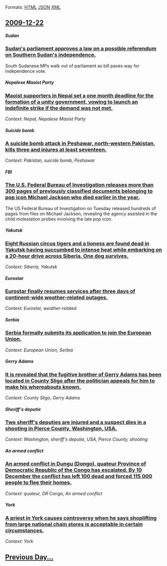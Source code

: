 
Formats: [HTML](2009/12/22/index.html)  [JSON](2009/12/22/index.json)  [XML](2009/12/22/index.xml)  

## [2009-12-22](/news/2009/12/22/index.md)

##### Sudan
### [ Sudan's parliament approves a law on a possible referendum on Southern Sudan's independence. ](/news/2009/12/22/sudan-s-parliament-approves-a-law-on-a-possible-referendum-on-southern-sudan-s-independence.md)
South Sudanese MPs walk out of parliament as bill paves way for independence vote.

##### Nepalese Maoist Party
### [ Maoist supporters in Nepal set a one month deadline for the formation of a unity government, vowing to launch an indefinite strike if the demand was not met. ](/news/2009/12/22/maoist-supporters-in-nepal-set-a-one-month-deadline-for-the-formation-of-a-unity-government-vowing-to-launch-an-indefinite-strike-if-the-d.md)
_Context: Nepal, Nepalese Maoist Party_

##### Suicide bomb
### [ A suicide bomb attack in Peshawar, north-western Pakistan, kills three and injures at least seventeen. ](/news/2009/12/22/a-suicide-bomb-attack-in-peshawar-north-western-pakistan-kills-three-and-injures-at-least-seventeen.md)
_Context: Pakistan, suicide bomb, Peshawar_

##### FBI
### [ The U.S. Federal Bureau of Investigation releases more than 300 pages of previously classified documents belonging to pop icon Michael Jackson who died earlier in the year. ](/news/2009/12/22/the-u-s-federal-bureau-of-investigation-releases-more-than-300-pages-of-previously-classified-documents-belonging-to-pop-icon-michael-jack.md)
The US Federal Bureau of Investigation on Tuesday released hundreds of pages from files on Michael Jackson, revealing the agency assisted in the child molestation probes involving the late pop icon.

##### Yakutsk
### [ Eight Russian circus tigers and a lioness are found dead in Yakutsk having succumbed to intense heat while embarking on a 20-hour drive across Siberia. One dog survives. ](/news/2009/12/22/eight-russian-circus-tigers-and-a-lioness-are-found-dead-in-yakutsk-having-succumbed-to-intense-heat-while-embarking-on-a-20-hour-drive-acr.md)
_Context: Siberia, Yakutsk_

##### Eurostar
### [ Eurostar finally resumes services after three days of continent-wide weather-related outages. ](/news/2009/12/22/eurostar-finally-resumes-services-after-three-days-of-continent-wide-weather-related-outages.md)
_Context: Eurostar, weather-related_

##### Serbia
### [ Serbia formally submits its application to join the European Union. ](/news/2009/12/22/serbia-formally-submits-its-application-to-join-the-european-union.md)
_Context: European Union, Serbia_

##### Gerry Adams
### [ It is revealed that the fugitive brother of Gerry Adams has been located in County Sligo after the politician appeals for him to make his whereabouts known. ](/news/2009/12/22/it-is-revealed-that-the-fugitive-brother-of-gerry-adams-has-been-located-in-county-sligo-after-the-politician-appeals-for-him-to-make-his-w.md)
_Context: County Sligo, Gerry Adams_

##### Sheriff's deputie
### [ Two sheriff's deputies are injured and a suspect dies in a shooting in Pierce County, Washington, USA. ](/news/2009/12/22/two-sheriff-s-deputies-are-injured-and-a-suspect-dies-in-a-shooting-in-pierce-county-washington-usa.md)
_Context: Washington, sheriff's deputie, USA, Pierce County, shooting_

##### An armed conflict
### [ An armed conflict in Dungu (Dongo), quateur Province of Democratic Republic of the Congo has escalated. By 10 December the conflict has left 100 dead and forced 115 000 people to flee their homes. ](/news/2009/12/22/an-armed-conflict-in-dungu-dongo-equateur-province-of-democratic-republic-of-the-congo-has-escalated-by-10-december-the-conflict-has-le.md)
_Context: quateur, DR Congo, An armed conflict_

##### York
### [ A priest in York causes controversy when he says shoplifting from large national chain stores is acceptable in certain circumstances. ](/news/2009/12/22/a-priest-in-york-causes-controversy-when-he-says-shoplifting-from-large-national-chain-stores-is-acceptable-in-certain-circumstances.md)
_Context: York_

## [Previous Day...](/news/2009/12/21/index.md)


